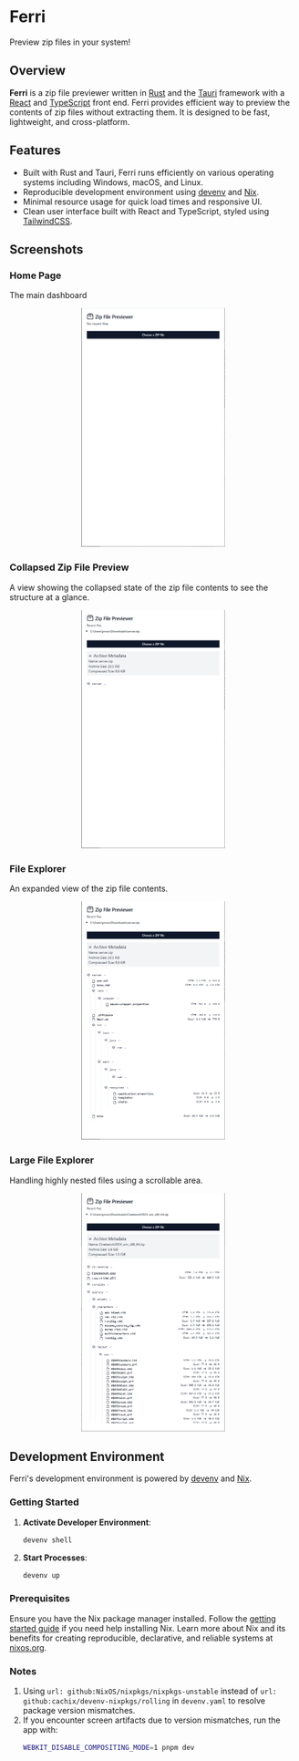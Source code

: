 # Ferri

Preview zip files in your system!

## Overview

**Ferri** is a zip file previewer written in [Rust](https://www.rust-lang.org/) and the [Tauri](https://tauri.app/) framework with a [React](https://reactjs.org/) and [TypeScript](https://www.typescriptlang.org/) front end. Ferri provides efficient way to preview the contents of zip files without extracting them. It is designed to be fast, lightweight, and cross-platform.

## Features

- Built with Rust and Tauri, Ferri runs efficiently on various operating systems including Windows, macOS, and Linux.
- Reproducible development environment using [devenv](https://devenv.sh/) and [Nix](https://nixos.org/).
- Minimal resource usage for quick load times and responsive UI.
- Clean user interface built with React and TypeScript, styled using [TailwindCSS](https://tailwindcss.com/).

## Screenshots

### Home Page

The main dashboard

<div align="center">
    <img src="screenshots/ferri-home-page.png" alt="Ferri Home Page" width="50%">
</div>

### Collapsed Zip File Preview

A view showing the collapsed state of the zip file contents to see the structure at a glance.

<div align="center">
    <img src="screenshots/ferri-zip-file-collapsed.png" alt="Collapsed Zip File Preview" width="50%">
</div>

### File Explorer

An expanded view of the zip file contents.

<div align="center">
    <img src="screenshots/ferri-file-explore.png" alt="File Explorer" width="50%">
</div>

### Large File Explorer

Handling highly nested files using a scrollable area.

<div align="center">
    <img src="screenshots/ferri-file-explore-lots-of-files.png" alt="Large File Explorer" width="50%">
</div>

## Development Environment

Ferri's development environment is powered by [devenv](https://devenv.sh/) and [Nix](https://nixos.org/).

### Getting Started

1. **Activate Developer Environment**:
   ```sh
   devenv shell
   ```
2. **Start Processes**:
   ```sh
   devenv up
   ```

### Prerequisites

Ensure you have the Nix package manager installed. Follow the [getting started guide](https://devenv.sh/getting-started/) if you need help installing Nix. Learn more about Nix and its benefits for creating reproducible, declarative, and reliable systems at [nixos.org](https://nixos.org/).

### Notes

1. Using `url: github:NixOS/nixpkgs/nixpkgs-unstable` instead of `url: github:cachix/devenv-nixpkgs/rolling` in `devenv.yaml` to resolve package version mismatches.
2. If you encounter screen artifacts due to version mismatches, run the app with:
   ```sh
   WEBKIT_DISABLE_COMPOSITING_MODE=1 pnpm dev
   ```
